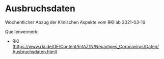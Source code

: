 # Ausbruchsdaten

Wöchentlicher Abzug der Klinischen Aspekte vom RKI ab 2021-03-16

Quellenvermerk: 
- RKI (https://www.rki.de/DE/Content/InfAZ/N/Neuartiges_Coronavirus/Daten/Ausbruchsdaten.html)

